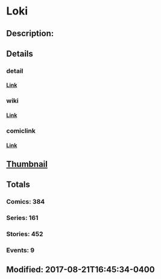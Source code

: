 # Loki
## Description: 
## Details
### detail
#### [Link](http://marvel.com/comics/characters/1009407/loki?utm_campaign=apiRef&utm_source=225578a89fc76f3d20fbffda5d17a88d)
### wiki
#### [Link](http://marvel.com/universe/Loki?utm_campaign=apiRef&utm_source=225578a89fc76f3d20fbffda5d17a88d)
### comiclink
#### [Link](http://marvel.com/comics/characters/1009407/loki?utm_campaign=apiRef&utm_source=225578a89fc76f3d20fbffda5d17a88d)
## [Thumbnail](http://i.annihil.us/u/prod/marvel/i/mg/d/90/526547f509313.jpg)
## Totals
### Comics: 384
### Series: 161
### Stories: 452
### Events: 9
## Modified: 2017-08-21T16:45:34-0400